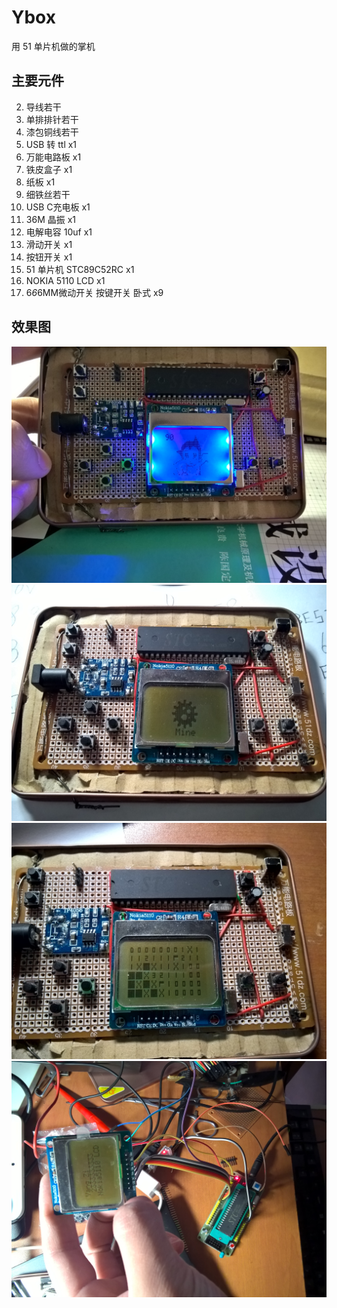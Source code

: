 # Ybox
用 51 单片机做的掌机

## 主要元件
2. 导线若干
4. 单排排针若干
1. 漆包铜线若干
1. USB 转 ttl x1
1. 万能电路板 x1
2. 铁皮盒子 x1
1. 纸板 x1
1. 细铁丝若干
1. USB C充电板 x1
1. 36M 晶振 x1
1. 电解电容 10uf x1
1. 滑动开关 x1
1. 按钮开关 x1
1. 51 单片机 STC89C52RC x1
2. NOKIA 5110 LCD x1
3. 6*6*6MM微动开关 按键开关 卧式 x9

## 效果图
![](./pics/1.jpg)
![](./pics/2.jpg)
![](./pics/3.jpg)
![](./pics/0.jpg)
